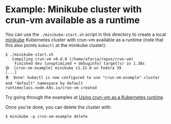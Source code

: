# Example: Minikube cluster with crun-vm available as a runtime

You can use the `./minikube-start.sh` script in this directory to create a local
[minikube] Kubernetes cluster with crun-vm available as a runtime (note that
this also points `kubectl` at the minikube cluster):

```console
$ ./minikube-start.sh
   Compiling crun-vm v0.0.0 (/home/afaria/repos/crun-vm)
    Finished dev [unoptimized + debuginfo] target(s) in 1.38s
😄  [crun-vm-example] minikube v1.32.0 on Fedora 39
[...]
🏄  Done! kubectl is now configured to use "crun-vm-example" cluster and "default" namespace by default
runtimeclass.node.k8s.io/crun-vm created
```

Try going through the examples at [Using crun-vm as a Kubernetes runtime].

Once you're done, you can delete the cluster with:

```console
$ minikube -p crun-vm-example delete
```

[minikube]: https://minikube.sigs.k8s.io/
[Using crun-vm as a Kubernetes runtime]: /docs/3-kubernetes.md
